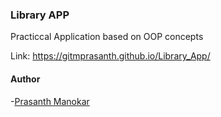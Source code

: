 ### Library APP
Practiccal Application based on OOP concepts

Link: https://gitmprasanth.github.io/Library_App/

#### Author
-[Prasanth Manokar](https://www.instagram.com/___r_o_m_e_o___n_a_v_e_e_n___/?hl=en)

